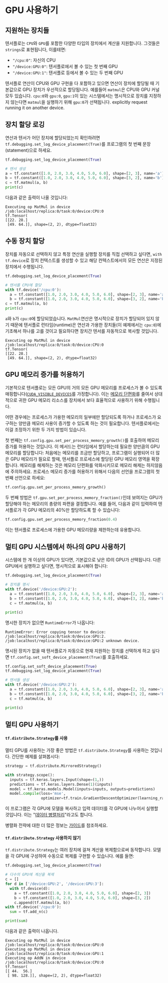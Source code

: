 # GPU 사용하기

## 지원하는 장치들

텐서플로는 `CPU`와 `GPU`를 포함한 다양한 타입의 장치에서 계산을 지원합니다. 그것들은 `strings`로 표현됩니다, 이를테면:

*   `"/cpu:0"`: 자신의 CPU
*   `"/device:GPU:0"`: 텐서플로에서 볼 수 있는 첫 번째 GPU
*   `"/device:GPU:1"`: 텐서플로 등에서 볼 수 있는 두 번째 GPU

텐서플로 연산이 CPU와 GPU 구현을 다 포함하고 있으면 연산이 장치에 할당될 때 기본값으로 GPU 장치가 우선적으로 할당됩니다. 예를들어 `matmul`은 CPU와 GPU 커널 모두 있습니다. `cpu:0`와 `gpu:0`, `gpu:1`이 있는 시스템에서는 명시적으로 장치를 지정하지 않는다면 `matmul`을 실행하기 위해 `gpu:0`가 선택됩니다.
explicitly request running it on another device.


## 장치 할당 로깅

연산과 텐서가 어던 장치에 할당되었는지 확인하려면 `tf.debugging.set_log_device_placement(True)`를 프로그램의 첫 번째 문장(statement)으로 하세요.

```python
tf.debugging.set_log_device_placement(True)

# 텐서 생성
a = tf.constant([1.0, 2.0, 3.0, 4.0, 5.0, 6.0], shape=[2, 3], name='a')
b = tf.constant([1.0, 2.0, 3.0, 4.0, 5.0, 6.0], shape=[3, 2], name='b')
c = tf.matmul(a, b)
print(c)
```

다음과 같은 출력이 나올 것입니다:

```
Executing op MatMul in device /job:localhost/replica:0/task:0/device:CPU:0
tf.Tensor(
[[22. 28.]
 [49. 64.]], shape=(2, 2), dtype=float32)
```

## 수동 장치 할당

장치를 자동으로 선택하지 않고 특정 연산을 실행할 장치를 직접 선택하고 싶다면, `with tf.device`로 장치 컨텍스트를 생성할 수 있고 해당 컨텍스트에서의 모든 연산은 지정된 장치에서 수행됩니다.

```python
tf.debugging.set_log_device_placement(True)

# 텐서를 CPU에 할당
with tf.device('/cpu:0'):
  a = tf.constant([1.0, 2.0, 3.0, 4.0, 5.0, 6.0], shape=[2, 3], name='a')
  b = tf.constant([1.0, 2.0, 3.0, 4.0, 5.0, 6.0], shape=[3, 2], name='b')
c = tf.matmul(a, b)
print(c)
```

`a`와 `b`가 `cpu:0`에 할당되었습니다. `MatMul`연산은 명시적으로 장치가 할당되어 있지 않기 때문에 텐서플로 런타임(runtime)은 연산과 가용한 장치들(이 예제에서는 `cpu:0`)에 기초해서 하나를 고를 것이고 필요하다면 장치간 텐서를 자동적으로 복사할 것입니다.

```
Executing op MatMul in device /job:localhost/replica:0/task:0/device:CPU:0
tf.Tensor(
[[22. 28.]
 [49. 64.]], shape=(2, 2), dtype=float32)
```

## GPU 메모리 증가를 허용하기

기본적으로 텐서플로는 모든 GPU의 거의 모든 GPU 메모리를 프로세스가 볼 수 있도록 매핑합니다([`CUDA_VISIBLE_DEVICES`](https://docs.nvidia.com/cuda/cuda-c-programming-guide/index.html#env-vars)를 가정합니다). 이는 [메모리 단편화](https://en.wikipedia.org/wiki/Fragmentation_\(computing\))를 줄여서 상대적으로 귀한 GPU 메모리 리소스를 장치에서 보다 효율적으로 사용하기 위해 수행됩니다.

어떤 경우에는 프로세스가 가용한 메모리의 일부에만 할당되도록 하거나 프로세스가 요구하는 양만큼 메모리 사용이 증가할 수 있도록 하는 것이 필요합니다. 텐서플로에서는 이걸 조정하기 위한 두 가지 방법이 있습니다.

첫 번째는 `tf.config.gpu.set_per_process_memory_growth()`를 호출하여 메모리 증가를 허용하는 것입니다. 이 메서드는 런타임에서 할당하는데 필요한 양만큼의 GPU 메모리를 할당합니다: 처음에는 메모리를 조금만 할당하고, 프로그램이 실행되어 더 많은 GPU 메모리가 필요로 할때, 텐서플로 프로세스에 할당된 GPU 메모리 영역을 확장합니다. 메모리를 해제하는 것은 메모리 단편화를 악화시키므로 메모리 해제는 하지않음에 주의하세요. 프로세스 메모리 증가를 허용하기 위해서 다음의 선언을 프로그램의 첫 번째 선언으로 하세요:

```python
tf.config.gpu.set_per_process_memory_growth()
```

두 번째 방법은 `tf.gpu.set_per_process_memory_fraction()`인데 보여지는 GPU가 할당해야 하는 메모리의 총량의 파편을 결정합니다. 예를 들어, 다음과 같이 입력하여 텐서플로가 각 GPU 메모리의 40%만 할당하도록 할 수 있습니다:

```python
tf.config.gpu.set_per_process_memory_fraction(0.4)
```

이는 텐서플로 프로세스에 가용한 GPU 메모리량을 제한하는데 유용합니다.

## 멀티 GPU 시스템에서 하나의 GPU 사용하기

시스템에 한 개 이상의 GPU가 있다면, 기본값으로 낮은 ID의 GPU가 선택됩니다. 
다른 GPU에서 실행하고 싶다면, 명시적으로 표시해야 합니다:

```python
tf.debugging.set_log_device_placement(True)

# 장치를 명시
with tf.device('/device:GPU:2'):
  a = tf.constant([1.0, 2.0, 3.0, 4.0, 5.0, 6.0], shape=[2, 3], name='a')
  b = tf.constant([1.0, 2.0, 3.0, 4.0, 5.0, 6.0], shape=[3, 2], name='b')
  c = tf.matmul(a, b)

print(c)
```

명시한 장치가 없으면 `RuntimeError`가 나옵니다:

```
RuntimeError: Error copying tensor to device: /job:localhost/replica:0/task:0/device:GPU:2. /job:localhost/replica:0/task:0/device:GPU:2 unknown device.
```

명시된 장치가 없을 때 텐서플로가 자동으로 현재 지원하는 장치를 선택하게 하고 싶다면 `tf.config.set_soft_device_placement(True)`를 호출하세요.

```python
tf.config.set_soft_device_placement(True)
tf.debugging.set_log_device_placement(True)

# 텐서들 생성
with tf.device('/device:GPU:2'):
  a = tf.constant([1.0, 2.0, 3.0, 4.0, 5.0, 6.0], shape=[2, 3], name='a')
  b = tf.constant([1.0, 2.0, 3.0, 4.0, 5.0, 6.0], shape=[3, 2], name='b')
  c = tf.matmul(a, b)

print(c)
```

## 멀티 GPU 사용하기

#### `tf.distribute.Strategy`를 사용

멀티 GPU를 사용하는 가장 좋은 방법은 `tf.distribute.Strategy`를 사용하는 것입니다. 
간단한 예제를 살펴봅시다:

```python
strategy = tf.distribute.MirroredStrategy()

with strategy.scope():
  inputs = tf.keras.layers.Input(shape=(1,))
  predictions = tf.keras.layers.Dense(1)(inputs)
  model = tf.keras.models.Model(inputs=inputs, outputs=predictions)
  model.compile(loss='mse',
                optimizer=tf.train.GradientDescentOptimizer(learning_rate=0.2))
```

이 프로그램은 각 GPU에 모델을 복사하고 입력 데이터를 각 GPU에 나누어서 실행할 것입니다. 이는 "[데이터 병렬처리](https://en.wikipedia.org/wiki/Data_parallelism)"라고도 합니다.

병렬화 전략에 대한 더 많은 정보는 [가이드](./distribute_strategy.ipynb)를 참조하세요.


#### `tf.distribute.Strategy` 사용하지 않기

`tf.distribute.Strategy`는 여러 장치에 걸쳐 계산을 복제함으로써 동작합니다. 모델을 각 GPU에 구성하여 수동으로 복제를 구현할 수 있습니다. 예를 들면:


``` python
tf.debugging.set_log_device_placement(True)

# 다수의 GPU에 계산을 복제
c = []
for d in ['/device:GPU:2', '/device:GPU:3']:
  with tf.device(d):
    a = tf.constant([1.0, 2.0, 3.0, 4.0, 5.0, 6.0], shape=[2, 3])
    b = tf.constant([1.0, 2.0, 3.0, 4.0, 5.0, 6.0], shape=[3, 2])
    c.append(tf.matmul(a, b))
with tf.device('/cpu:0'):
  sum = tf.add_n(c)

print(sum)
```

다음과 같은 출력이 나옵니다.

```
Executing op MatMul in device /job:localhost/replica:0/task:0/device:GPU:0
Executing op MatMul in device /job:localhost/replica:0/task:0/device:GPU:1
Executing op AddN in device /job:localhost/replica:0/task:0/device:CPU:0
tf.Tensor(
[[ 44.  56.]
 [ 98. 128.]], shape=(2, 2), dtype=float32)
```
